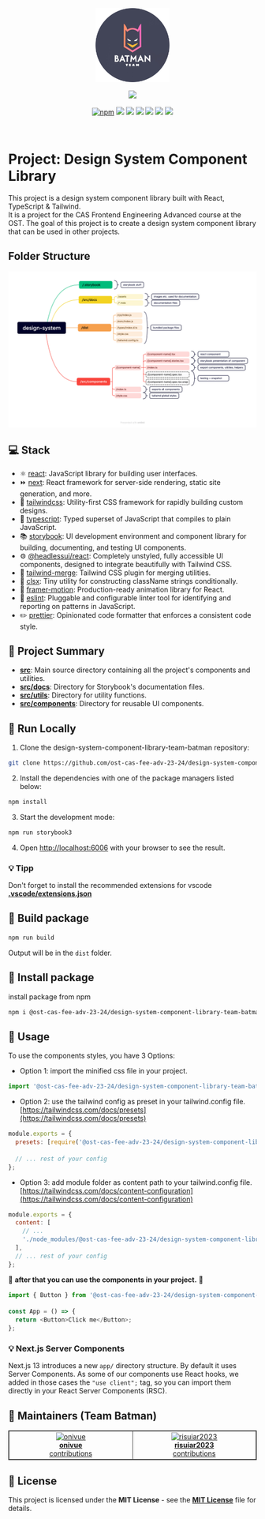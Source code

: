 <!-- PROJECT SHIELDS -->

<div align="center">
  <a href="https://ost-cas-fee-adv-23-24.github.io/design-system-component-library-team-batman">
    <img src="src/docs/assets/team-batman-logo.png" alt="Logo" width="150" height="150">
  </a>

<br/>

<a href="https://ost-cas-fee-adv-23-24.github.io/design-system-component-library-team-batman" target="_blank"><img src="https://raw.githubusercontent.com/storybooks/brand/master/badge/badge-storybook.svg"></a>

[![npm](https://img.shields.io/npm/v/@ost-cas-fee-adv-23-24/design-system-component-library-team-batman)](https://www.npmjs.com/package/@ost-cas-fee-adv-23-24/design-system-component-library-team-batman)
![](https://img.shields.io/github/actions/workflow/status/ost-cas-fee-adv-23-24/design-system-component-library-team-batman/storybook.yml?label=github%20pages)
![](https://img.shields.io/github/contributors/ost-cas-fee-adv-23-24/design-system-component-library-team-batman)
![](https://img.shields.io/github/issues-pr/ost-cas-fee-adv-23-24/design-system-component-library-team-batman)
![](https://img.shields.io/github/discussions/ost-cas-fee-adv-23-24/design-system-component-library-team-batman)
![](https://img.shields.io/github/issues/ost-cas-fee-adv-23-24/design-system-component-library-team-batman)
![](https://img.shields.io/github/license/ost-cas-fee-adv-23-24/design-system-component-library-team-batman)

<br/>

</div>

# Project: Design System Component Library

This project is a design system component library built with React, TypeScript & Tailwind.  
It is a project for the CAS Frontend Engineering Advanced course at the OST. The goal of this project is to create a design system component library that can be used in other projects.

## Folder Structure

<div align="center">
<img src="src/docs/assets/file-structure.png" alt="Logo" width="650px" height="auto" >
</div>

## 💻 Stack

- ⚛️ [react](https://reactjs.org/): JavaScript library for building user interfaces.
- ⏩ [next](https://nextjs.org/): React framework for server-side rendering, static site generation, and more.
- 🎨 [tailwindcss](https://tailwindcss.com/): Utility-first CSS framework for rapidly building custom designs.
- 📘 [typescript](https://www.typescriptlang.org/): Typed superset of JavaScript that compiles to plain JavaScript.
- 📚 [storybook](https://storybook.js.org/): UI development environment and component library for building, documenting, and testing UI components.
- ⚙️ [@headlessui/react](https://headlessui.dev/react/): Completely unstyled, fully accessible UI components, designed to integrate beautifully with Tailwind CSS.
- 🔧 [tailwind-merge](https://www.npmjs.com/package/tailwind-merge): Tailwind CSS plugin for merging utilities.
- 🔗 [clsx](https://www.npmjs.com/package/clsx): Tiny utility for constructing className strings conditionally.
- 🚀 [framer-motion](https://www.framer.com/motion/): Production-ready animation library for React.
- 👮 [eslint](https://eslint.org/): Pluggable and configurable linter tool for identifying and reporting on patterns in JavaScript.
- ✏️ [prettier](https://prettier.io/): Opinionated code formatter that enforces a consistent code style.

## 📝 Project Summary

- [**src**](src): Main source directory containing all the project's components and utilities.
- [**src/docs**](src/docs): Directory for Storybook's documentation files.
- [**src/utils**](src/utils): Directory for utility functions.
- [**src/components**](src/components): Directory for reusable UI components.

## 🚀 Run Locally

1. Clone the design-system-component-library-team-batman repository:

```sh
git clone https://github.com/ost-cas-fee-adv-23-24/design-system-component-library-team-batman
```

2. Install the dependencies with one of the package managers listed below:

```bash
npm install
```

3. Start the development mode:

```bash
npm run storybook3
```

4. Open [http://localhost:6006](http://localhost:6006) with your browser to see the result.

### 💡 Tipp

Don't forget to install the recommended extensions for vscode [**.vscode/extensions.json**](.vscode/extensions.json)

## 🚀 Build package

```bash
npm run build
```

Output will be in the `dist` folder.

## 🚀 Install package

install package from npm

```bash
npm i @ost-cas-fee-adv-23-24/design-system-component-library-team-batman
```

## 🚀 Usage

To use the components styles, you have 3 Options:

- Option 1: import the minified css file in your project.

```js
import '@ost-cas-fee-adv-23-24/design-system-component-library-team-batman/style.css';
```

- Option 2: use the tailwind config as preset in your tailwind.config file.  
  [https://tailwindcss.com/docs/presets](https://tailwindcss.com/docs/presets)

```js
module.exports = {
  presets: [require('@ost-cas-fee-adv-23-24/design-system-component-library-team-batman/tailwind.config.ts')],

  // ... rest of your config
};
```

- Option 3: add module folder as content path to your tailwind.config file.  
  [https://tailwindcss.com/docs/content-configuration](https://tailwindcss.com/docs/content-configuration)

```js
module.exports = {
  content: [
    // ...
    './node_modules/@ost-cas-fee-adv-23-24/design-system-component-library-team-batman/dist/**/*.{js,ts,jsx,tsx}',
  ],
  // ... rest of your config
};
```

🎉 **after that you can use the components in your project.** 🎉

```js
import { Button } from '@ost-cas-fee-adv-23-24/design-system-component-library-team-batman';

const App = () => {
  return <Button>Click me</Button>;
};
```

### 💡 Next.js Server Components

Next.js 13 introduces a new `app/` directory structure. By default it uses Server Components. As some of our components use React hooks, we added in those cases the `"use client";` tag, so you can import them directly in your React Server Components (RSC).

## 🙌 Maintainers (Team Batman)

<table style="border:1px solid #404040;text-align:center;width:100%">
<tr><td style="width:14.29%;border:1px solid #404040;">
        <a href="https://github.com/onivue" spellcheck="false">
          <img src="https://avatars.githubusercontent.com/u/73725192?v=4?s=100" width="100px;" alt="onivue"/>
          <br />
          <b>onivue</b>
        </a>
        <br />
        <a href="https://github.com/ost-cas-fee-adv-23-24/design-system-component-library-team-batman/commits?author=onivue" title="Contributions" spellcheck="false">
          contributions
        </a>
      </td><td style="width:14.29%;border:1px solid #404040;">
        <a href="https://github.com/risuiar2023" spellcheck="false">
          <img src="https://avatars.githubusercontent.com/u/145476582?v=4?s=100" width="100px;" alt="risuiar2023"/>
          <br />
          <b>risuiar2023</b>
        </a>
        <br />
        <a href="https://github.com/ost-cas-fee-adv-23-24/design-system-component-library-team-batman/commits?author=risuiar2023" title="Contributions" spellcheck="false">
         contributions
        </a>
      </table>

## 📄 License

This project is licensed under the **MIT License** - see the [**MIT License**](https://github.com/ost-cas-fee-adv-23-24/design-system-component-library-team-batman/blob/main/LICENSE) file for details.
